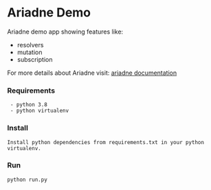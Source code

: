 # Ariadne Demo
Ariadne demo app showing features like:
 - resolvers
 - mutation
 - subscription
 

For more details about Ariadne visit: [ariadne documentation](https://ariadnegraphql.org/docs/intro)

### Requirements
```
 - python 3.8
 - python virtualenv
```


### Install
```
Install python dependencies from requirements.txt in your python virtualenv.
```

### Run
```
python run.py
```